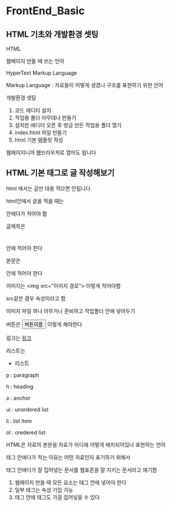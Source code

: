 # FrontEnd_Basic
## HTML 기초와 개발환경 셋팅
HTML

웹페이지 만들 때 쓰는 언어

HyperText Markup Language

Markup Language : 자료들이 어떻게 생겼나 구조를 표현하기 위한 언어

개발환경 셋팅

1. 코드 에디터 설치
2. 작업용 폴더 아무데나 만들기
3. 설치한 에디터 오픈 후 방금 만든 작업용 폴더 열기
4. index.html 파일 만들기
5. html 기본 템플릿 작성

웹페이지니까 웹브라우저로 열어도 됩니다

## HTML 기본 태그로 글 작성해보기
html 에서는 글만 대충 적으면 안됩니다

html안에서 글을 적을 때는 <p> </p> 안에다가 적어야 함

글제목은 <h1></h1> 안에 적어야 한다

본문은 <p></p>안에 적어야 한다

이미지는 <img src=”이미지 경로”> 이렇게 적어야함

src같은 경우 속성이라고 함

이미지 파일 하나 아무거나 준비하고 작업폴더 안에 넣어두기

버튼은 <button> 버튼이름</button> 이렇게 해야한다

링크는 <a href=”주소”>링크</a> 

리스트는 <ul><li>리스트</li></ul> 

p : paragraph

h : heading

a : anchor

ul : unordered list

li : list item

ol : oredered list

HTML은 자료의 본문을 자료가 어디에 어떻게 배치되어있나 표현하는 언어

태그 안에다가 적는 이유는 어떤 자료인지 표기하기 위해서

태그 안에다가 잘 집어넣는 문서를 웹표준을 잘 지키는 문서라고 얘기함

1. 웹페이지 만들 때 모든 요소는 태그 안에 넣어야 한다
2. 일부 태그는 속성 기입 가능
3. 태그 안에 태그도 가끔 집어넣을 수 있다